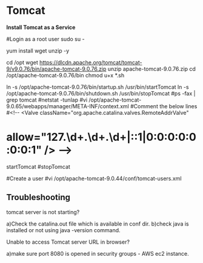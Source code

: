# Tomcat

**Install Tomcat as a Service**

#Login as a root user
sudo su -

yum install wget unzip -y

cd /opt
wget https://dlcdn.apache.org/tomcat/tomcat-9/v9.0.76/bin/apache-tomcat-9.0.76.zip
unzip apache-tomcat-9.0.76.zip
cd /opt/apache-tomcat-9.0.76/bin
chmod u+x *.sh

ln -s /opt/apache-tomcat-9.0.76/bin/startup.sh /usr/bin/startTomcat
ln -s /opt/apache-tomcat-9.0.76/bin/shutdown.sh /usr/bin/stopTomcat
#ps -fax | grep tomcat
#netstat -tunlap
#vi /opt/apache-tomcat-9.0.65/webapps/manager/META-INF/context.xml
#Comment the below lines
#<!-- <Valve className="org.apache.catalina.valves.RemoteAddrValve"
# allow="127\.\d+\.\d+\.\d+|::1|0:0:0:0:0:0:0:1" /> -->
startTomcat
#stopTomcat
 
#Create a user
#vi /opt/apache-tomcat-9.0.44/conf/tomcat-users.xml

Troubleshooting
--------------------

tomcat server is not starting?

a)Check the catalina.out file which is available  in conf dir.
b)check java is installed or not using java -version command.

Unable to access Tomcat server URL in browser?

a)make sure port 8080 is opened in security groups - AWS ec2 instance.



